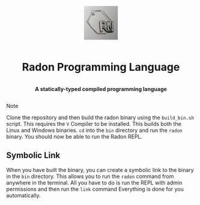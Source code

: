 <div align="center" style="display:grid;place-items:center;">

<p>
  <a href="https://github.com/Radon-Language-Team" target="_blank"><img width="90" src="https://raw.githubusercontent.com/Radon-Language-Team/Radon/master/assets/Radon_Logo.jpeg?sanitize=true">
  </a>
</p>

<h1>Radon Programming Language</h1>

<p>
  <strong>A statically-typed compiled programming language
  </strong>
</p>
</div>

> [!NOTE]
> Clone the repository and then build the radon binary using the `build_bin.sh` script.
> This requires the `V` Compiler to be installed. This builds both the Linux and Windows binaries.
> `cd` into the `bin` directory and run the `radon` binary.
> You should now be able to run the Radon REPL.

## Symbolic Link

When you have built the binary, you can create a symbolic link to the binary in the `bin` directory.
This allows you to run the `radon` command from anywhere in the terminal.
All you have to do is run the REPL with admin permissions and then run the `link` command
Everything is done for you automatically.

